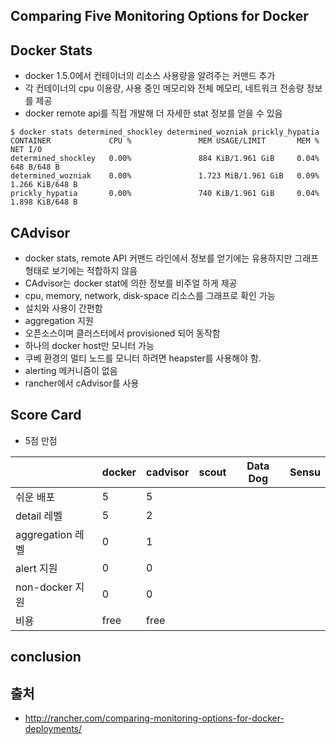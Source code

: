 ## Comparing Five Monitoring Options for Docker

## Docker Stats

- docker 1.5.0에서 컨테이너의 리소스 사용량을 알려주는 커맨드 추가
- 각 컨테이너의 cpu 이용량, 사용 중인 메모리와 전체 메모리, 네트워크 전송량 정보를 제공
- docker remote api를 직접 개발해 더 자세한 stat 정보를 얻을 수 있음

```
$ docker stats determined_shockley determined_wozniak prickly_hypatia
CONTAINER             CPU %               MEM USAGE/LIMIT       MEM %               NET I/O
determined_shockley   0.00%               884 KiB/1.961 GiB     0.04%               648 B/648 B
determined_wozniak    0.00%               1.723 MiB/1.961 GiB   0.09%               1.266 KiB/648 B
prickly_hypatia       0.00%               740 KiB/1.961 GiB     0.04%               1.898 KiB/648 B
```

## CAdvisor

- docker stats, remote API 커맨드 라인에서 정보를 얻기에는 유용하지만 그래프 형태로 보기에는 적합하지 않음
- CAdvisor는 docker stat에 의한 정보를 비주얼 하게 제공 
- cpu, memory, network, disk-space 리소스를 그래프로 확인 가능
- 설치와 사용이 간편함 
- aggregation 지원
- 오픈소스이며 클러스터에서 provisioned 되어 동작함 
- 하나의 docker host만 모니터 가능
- 쿠베 환경의 멀티 노드를 모니터 하려면 heapster를 사용해야 함.
- alerting 메커니즘이 없음 
- rancher에서 cAdvisor를 사용 

## Score Card

- 5점 만점

|          |docker|cadvisor|scout|Data Dog|Sensu|
|----------|------|--------|-----|--------|-----|
|쉬운 배포|5|5| | | |
|detail 레벨|5|2| | | |
|aggregation 레벨|0|1| | | |
|alert 지원|0|0| | | |
|non-docker 지원|0|0| | | |
|비용|free|free| | | |

## conclusion



## 출처

- http://rancher.com/comparing-monitoring-options-for-docker-deployments/
